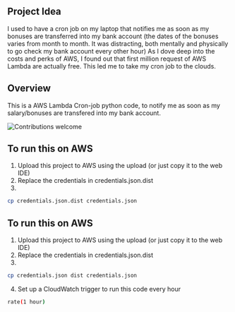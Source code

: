 ## Project Idea
I used to have a cron job on my laptop that notifies me as soon as my bonuses are transferred into my bank account (the dates of the bonuses varies from month to month. It was distracting, both mentally and physically to go check my bank account every other hour) As I dove deep into the costs and perks of AWS, I found out that first million request of AWS Lambda are actually free. This led me to take my cron job to the clouds.

## Overview
This is a AWS Lambda Cron-job python code, to notify me as soon as my salary/bonuses are transfered into my bank account.

![Contributions welcome](https://img.shields.io/badge/contributions-welcome-orange.svg)

## To run this on AWS
1) Upload this project to AWS using the upload (or just copy it to the web IDE)
2) Replace the credentials in credentials.json.dist
3)
```bash
cp credentials.json.dist credentials.json
```


## To run this on AWS
1) Upload this project to AWS using the upload (or just copy it to the web IDE)
2) Replace the credentials in credentials.json.dist
3)
```bash
cp credentials.json dist credentials.json
```
4) Set up a CloudWatch trigger to run this code every hour 
```bash
rate(1 hour)
```
